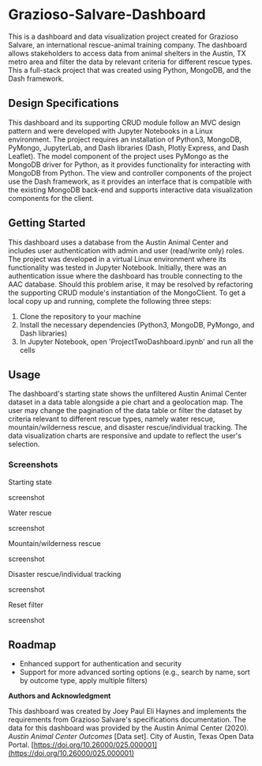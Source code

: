 # Grazioso-Salvare-Dashboard

This is a dashboard and data visualization project created for Grazioso Salvare, an international rescue-animal training company. The dashboard allows stakeholders to access data from animal shelters in the Austin, TX metro area and filter the data by relevant criteria for different rescue types. This a full-stack project that was created using Python, MongoDB, and the Dash framework.

## Design Specifications

This dashboard and its supporting CRUD module follow an MVC design pattern and were developed with Jupyter Notebooks in a Linux environment. The project requires an installation of Python3, MongoDB, PyMongo, JupyterLab, and Dash libraries (Dash, Plotly Express, and Dash Leaflet). The model component of the project uses PyMongo as the MongoDB driver for Python, as it provides functionality for interacting with MongoDB from Python. The view and controller components of the project use the Dash framework, as it provides an interface that is compatible with the existing MongoDB back-end and supports interactive data visualization components for the client.

## Getting Started

This dashboard uses a database from the Austin Animal Center and includes user authentication with admin and user (read/write only) roles. The project was developed in a virtual Linux environment where its functionality was tested in Jupyter Notebook. Initially, there was an authentication issue where the dashboard has trouble connecting to the AAC database. Should this problem arise, it may be resolved by refactoring the supporting CRUD module's instantiation of the MongoClient. To get a local copy up and running, complete the following three steps:

1. Clone the repository to your machine
2. Install the necessary dependencies (Python3, MongoDB, PyMongo, and Dash libraries)
3. In Jupyter Notebook, open 'ProjectTwoDashboard.ipynb' and run all the cells

## Usage

The dashboard's starting state shows the unfiltered Austin Animal Center dataset in a data table alongside a pie chart and a geolocation map. The user may change the pagination of the data table or filter the dataset by criteria relevant to different rescue types, namely water rescue, mountain/wilderness rescue, and disaster rescue/individual tracking. The data visualization charts are responsive and update to reflect the user's selection.

### Screenshots

Starting state

screenshot

Water rescue

screenshot

Mountain/wilderness rescue

screenshot

Disaster rescue/individual tracking

screenshot

Reset filter

screenshot

## Roadmap

- Enhanced support for authentication and security
- Support for more advanced sorting options (e.g., search by name, sort by outcome type, apply multiple filters)

**Authors and Acknowledgment**

This dashboard was created by Joey Paul Eli Haynes and implements the requirements from Grazioso Salvare's specifications documentation. The data for this dashboard was provided by the Austin Animal Center (2020). _Austin Animal Center Outcomes_ [Data set]. City of Austin, Texas Open Data Portal. [https://doi.org/10.26000/025.000001](https://doi.org/10.26000/025.000001)
